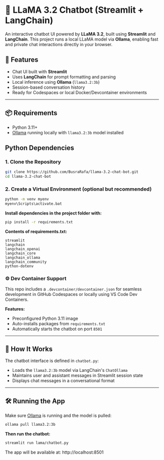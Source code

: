 # 🦙 LLaMA 3.2 Chatbot (Streamlit + LangChain)

An interactive chatbot UI powered by **LLaMA 3.2**, built using **Streamlit** and **LangChain**. This project runs a local LLaMA model via **Ollama**, enabling fast and private chat interactions directly in your browser.

## 🚀 Features

- Chat UI built with **Streamlit**
- Uses **LangChain** for prompt formatting and parsing
- Local inference using **Ollama** (`llama3.2:3b`)
- Session-based conversation history
- Ready for Codespaces or local Docker/Devcontainer environments

---

## 📦 Requirements

- Python 3.11+
- [Ollama](https://ollama.com/) running locally with `llama3.2:3b` model installed

## Python Dependencies

### 1. Clone the Repository
```bash
git clone https://github.com/BusraRafa/llama-3.2-chat-bot.git
cd llama-3.2-chat-bot
```
### 2. Create a Virtual Environment (optional but recommended)
```bash
python -m venv myenv
myenv\Scripts\activate.bat
```
**Install dependencies in the project folder with:**
   ```bash
   pip install -r requirements.txt
```
**Contents of requirements.txt:**
```nginx
streamlit
langchain
langchain_openai
langchain_core
langchain_ollama
langchain_community
python-dotenv
```
### ⚙️ Dev Container Support

This repo includes a `.devcontainer/devcontainer.json` for seamless development in GitHub Codespaces or locally using VS Code Dev Containers.

**Features:**

- Preconfigured Python 3.11 image  
- Auto-installs packages from `requirements.txt`  
- Automatically starts the chatbot on port `8501`

---

## 🧠 How It Works

The chatbot interface is defined in `chatbot.py`:

- Loads the `llama3.2:3b` model via LangChain's `ChatOllama`
- Maintains user and assistant messages in Streamlit session state
- Displays chat messages in a conversational format

---

## 🛠️ Running the App

Make sure [Ollama](https://ollama.com/) is running and the model is pulled:

```bash
ollama pull llama3.2:3b
```
**Then run the chatbot:**
```bash
streamlit run lama/chatbot.py
```
The app will be available at: http://localhost:8501
